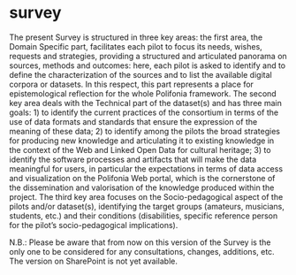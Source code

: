 # survey
The present Survey is structured in three key areas: the first area, the Domain Specific part, facilitates each pilot to focus its needs, wishes, requests and strategies, providing a structured and articulated panorama on sources, methods and outcomes: here, each pilot is asked to identify and to define the characterization of the sources and to list the available digital corpora or datasets. In this respect, this part represents a place for epistemological reflection for the whole Polifonia framework.
The second key area deals with the Technical part of the dataset(s) and has three main goals: 1) to identify the current practices of the consortium in terms of the use of data formats and standards that ensure the expression of the meaning of these data; 2) to identify among the pilots the broad strategies for producing new knowledge and articulating it to existing knowledge in the context of the Web and Linked Open Data for cultural heritage; 3) to identify the software processes and artifacts that will make the data meaningful for users, in particular the expectations in terms of data access and visualization on the Polifonia Web portal, which is the cornerstone of the dissemination and valorisation of the knowledge produced within the project.
The third key area focuses on the Socio-pedagogical aspect of the pilots and/or dataset(s), identifying the target groups (amateurs, musicians, students, etc.) and their conditions (disabilities, specific reference person for the pilot’s socio-pedagogical implications).

N.B.: Please be aware that from now on this version of the Survey is the only one to be considered for any consultations, changes, additions, etc. The version on SharePoint is not yet available.
